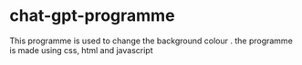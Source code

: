 # chat-gpt-programme
This programme is used to change the background colour . the programme is made using css, html and javascript
